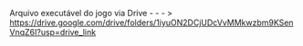 Arquivo executável do jogo via Drive - - - > https://drive.google.com/drive/folders/1iyuON2DCjUDcVvMMkwzbm9KSenVnqZ6I?usp=drive_link
